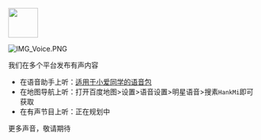[<img src="https://www.hankmi.com/favicon.ico" width="60" height="60" align="middle" />](https://www.hankmi.com)

![IMG_Voice.PNG](https://s2.loli.net/2022/08/16/7E8svPZgLhGHIjM.png)

我们在多个平台发布有声内容
* 在语音助手上听：[适用于小爱同学的语音包](https://speech.ai.xiaomi.com/speech/v1.0/ptts/share?token=eyJ2IjoiVjAiLCJuIjoiTjMifQ.DqtzGbZ0sXFYaoKkdJ8d_EOvdcTMxbaKKFRUMe7bMIJy6j75etLZF2RG0tgmXB6TgmGhAotz0Bw6LtWojN0KG1ugx4zrORXc7rJpmLBZennTrSprgFpkMnd216t-R_ogX55-TvQahf142XO5ye2xJB1YTU9b3dY1LvdbIJgcqnUUlbEEiXe5XpfMw1r5NBmg7-qFmJd30Xjyl7YB91wz6Yr_wlh9DxcD4R1P8IfGMKiztFmL60nhq9IsLk_Xvvb1lXHnDlRloiueMYMorziVyqrHlGGxNsA9nmKHgQJFH2z15I9_t3GuNwHznSL6CJqmTjf0Ny0mt633wULkgbn5fVsxev7QasQBqblfia7K7fez128QNlILFKFn1TUBv3VbapoKsXu4MSwl4ss5Alp5Hp4LkVlIplpknMEcBptTlZqCj1Q-Q9V6vxLiHkkACfko.yWDnOvlhcW2lA2fuftRSwQ&request_id=ptts_afe83ba3e0344c32885c2d9c2a78ab02#/home)
* 在地图导航上听：打开百度地图>设置>语音设置>明星语音>搜素`HankMi`即可获取
* 在有声节目上听：正在规划中  
  
更多声音，敬请期待
